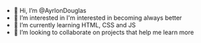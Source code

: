 - 👋 Hi, I’m @AyrlonDouglas
- 👀 I’m interested in I'm interested in becoming always better
- 🌱 I’m currently learning HTML, CSS and JS
- 💞️ I’m looking to collaborate on projects that help me learn more

<!---
AyrlonDouglas/AyrlonDouglas is a ✨ special ✨ repository because its `README.md` (this file) appears on your GitHub profile.
You can click the Preview link to take a look at your changes.
--->
